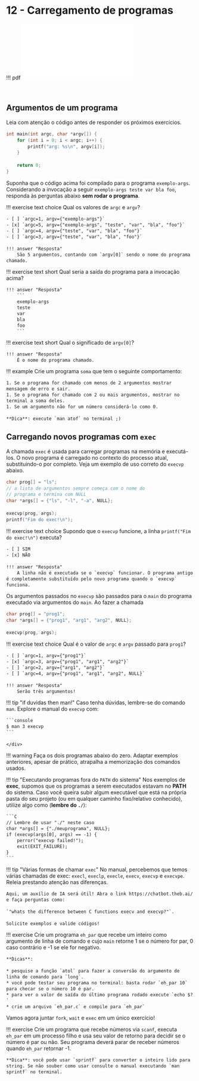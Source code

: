 # 12 - Carregamento de programas

!!! pdf
    ![](slides.pdf)

<br>

## Argumentos de um programa

Leia com atenção o código antes de responder os próximos exercícios.

```cpp
int main(int argc, char *argv[]) {
    for (int i = 0; i < argc; i++) {
        printf("arg: %s\n", argv[i]);
    }

    return 0;
}
```

Suponha que o código acima foi compilado para o programa `exemplo-args`. Considerando a invocação a seguir `exemplo-args teste var bla foo`, responda às perguntas abaixo **sem rodar o programa**.

!!! exercise text choice
    Qual os valores de `argc` e `argv`?

    - [ ] `argc=1, argv={"exemplo-args"}`
    - [x] `argc=5, argv={"exemplo-args", "teste", "var", "bla", "foo"}`
    - [ ] `argc=4, argv={"teste", "var", "bla", "foo"}`
    - [ ] `argc=3, argv={"teste", "var", "bla", "foo"}`

    !!! answer "Resposta"
        São 5 argumentos, contando com `argv[0]` sendo o nome do programa chamado. 

!!! exercise text short
    Qual seria a saída do programa para a invocação acima?

    !!! answer "Resposta"
        ```
        exemplo-args
        teste
        var
        bla
        foo
        ```

!!! exercise text short
    Qual o significado de `argv[0]`?

    !!! answer "Resposta"
        É o nome do programa chamado.

!!! example
    Crie um programa `soma` que tem o seguinte comportamento:

    1. Se o programa for chamado com menos de 2 argumentos mostrar mensagem de erro e sair.
    1. Se o programa for chamado com 2 ou mais argumentos, mostrar no terminal a soma deles.
    1. Se um argumento não for um número considerá-lo como 0.

    **Dica**: execute `man atof` no terminal ;)

## Carregando novos programas com `exec`

A chamada `exec` é usada para carregar programas na memória e executá-los. O novo programa é carregado no contexto do processo atual, substituindo-o por completo. Veja um exemplo de uso correto do `execvp` abaixo.

```cpp
char prog[] = "ls";
// a lista de argumentos sempre começa com o nome do
// programa e termina com NULL
char *args[] = {"ls", "-l", "-a", NULL};

execvp(prog, args);
printf("Fim do exec!\n");
```

!!! exercise text choice
    Supondo que o `execvp` funcione, a linha `printf("Fim do exec!\n")` executa?

    - [ ] SIM
    - [x] NÃO

    !!! answer "Resposta"
        A linha não é executada se o `execvp` funcionar. O programa antigo é completamente substituído pelo novo programa quando o `execvp` funciona.

Os argumentos passados no `execvp` são passados para o `main` do programa executado via argumentos do `main`. Ao fazer a chamada

```cpp
char prog[] = "prog1";
char *args[] = {"prog1", "arg1", "arg2", NULL};

execvp(prog, args);
```

!!! exercise text choice
    Qual é o valor de `argc` e `argv` passado para `prog1`?

    - [ ] `argc=1, argv={"prog1"}`
    - [x] `argc=3, argv={"prog1", "arg1", "arg2"}`
    - [ ] `argc=2, argv={"arg1", "arg2"}`
    - [ ] `argc=4, argv={"prog1", "arg1", "arg2", NULL}`

    !!! answer "Resposta"
        Serão três argumentos!

!!! tip "if duvidas then man!"
    Caso tenha dúvidas, lembre-se do comando `man`. Explore o manual do `execvp` com:
    <div class="termy">

    ```console
    $ man 3 execvp
    ```

    </div>

!!! warning
    Faça os dois programas abaixo do zero. Adaptar exemplos anteriores, apesar de prático, atrapalha a memorização dos comandos usados.

!!! tip "Executando programas fora do `PATH` do sistema"
    Nos exemplos de **exec**, supomos que os programas a serem executados estavam no **PATH** do sistema. Caso você queira subir algum executável que está na própria pasta do seu projeto (ou em qualquer caminho fixo/relativo conhecido), utilize algo como (**lembre do `./`**):

    ```C
    // Lembre de usar "./" neste caso
    char *args[] = {"./meuprograma", NULL};
    if (execvp(args[0], args) == -1) {
        perror("execvp failed!");
        exit(EXIT_FAILURE);
    }
    ```

!!! tip "Várias formas de chamar `exec`"
    No manual, percebemos que temos várias chamadas de exec: `execl`, `execlp`, `execle`, `execv`, `execvp` e `execvpe`.
    Releia prestando atenção nas diferenças.
    
    Aqui, um auxílio de IA será útil! Abra o link https://chatbot.theb.ai/ e faça perguntas como:
    
    `"whats the difference between C functions execv and execvp?"`.

    Solicite exemplos e valide códigos!

!!! exercise
    Crie um programa `eh_par` que recebe um inteiro como argumento de linha de comando e cujo `main` retorne 1 se o número for par, 0 caso contrário e -1 se ele for negativo.

    **Dicas**:

    * pesquise a função `atol` para fazer a conversão do argumento de linha de comando para `long`.
    * você pode testar seu programa no terminal: basta rodar `eh_par 10` para checar se o número 10 é par.
    * para ver o valor de saída do último programa rodado execute `echo $?`
    * crie um arquivo `eh_par.c` e compile para `eh_par`


Vamos agora juntar `fork`, `wait` e `exec` em um único exercício!

!!! exercise
    Crie um programa que recebe números via `scanf`, executa `eh_par` em um processo filho e usa seu valor de retorno para decidir se o número é par ou não. Seu programa deverá parar de receber números quando `eh_par` retornar -1.

    **Dica**: você pode usar `sprintf` para converter o inteiro lido para string. Se não souber como usar consulte o manual executando `man sprintf` no terminal.
